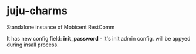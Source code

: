# juju-charms

Standalone instance of Mobicent RestComm

It has new config field: **init_password** - it's init admin config. will be appyed during insall process.

